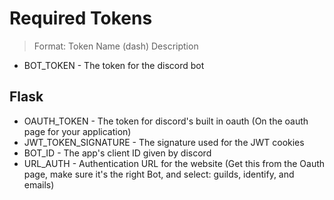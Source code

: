 # Required Tokens
> Format: Token Name (dash) Description

- BOT_TOKEN - The token for the discord bot

## Flask
- OAUTH_TOKEN - The token for discord's built in oauth (On the oauth page for your application)
- JWT_TOKEN_SIGNATURE - The signature used for the JWT cookies
- BOT_ID - The app's client ID given by discord
- URL_AUTH - Authentication URL for the website (Get this from the Oauth page, 
make sure it's the right Bot, and select: guilds, identify, and emails)